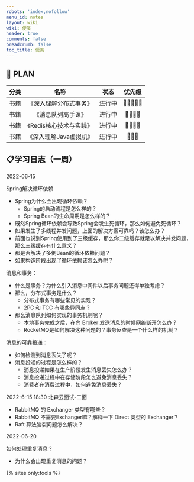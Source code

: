 ```yaml
---
robots: 'index,nofollow'
menu_id: notes
layout: wiki
wiki: 便笺
header: true
comments: false
breadcrumb: false
toc_title: 便笺
---
```


## 📖 PLAN
| 分类  |          名称          |  状态  | 优先级 |
| :---: | :--------------------: | :----: | :----: |
| 书籍  | 《深入理解分布式事务》 | 进行中 |  🌟🌟🌟🌟🌟  |
| 书籍  |  《消息队列高手课》  | 进行中 |  🌟🌟🌟🌟  |
| 书籍  |  《Redis核心技术与实践》  | 进行中 |  🌟🌟🌟🌟  |
| 书籍  | 《深入理解Java虚拟机》 | 进行中 |  🌟🌟🌟  |

## 📋学习日志（一周）

2022-06-15

Spring解决循环依赖
- Spring为什么会出现循环依赖？
    - Spring的启动流程是怎么样的？
    - Spring Bean的生命周期是怎么样的？
- 既然Spring循环依赖会导致Spring会发生死循环，那么如何避免死循环？
- 如果发生了多线程并发问题，上面的解决方案可靠吗？该怎么办？
- 前面也说到Spring使用到了三级缓存，那么你二级缓存就足以解决并发问题，那么三级缓存有什么意义？
- 那是否解决了多例Bean的循环依赖问题？
- 如果构造阶段出现了循环依赖该怎么办呢？

消息和事务：
- 什么是事务？为什么引入消息中间件以后事务问题还得单独考虑？
- 那么，分布式事务是什么？
  - 分布式事务有哪些常见的实现？
  - 2PC 和 TCC 有哪些异同点？
- 那么消息队列如何实现的事务机制呢？
  - 本地事务完成之后，在向 Broker 发送消息的时候网络断开怎么办？
  - RocketMQ是如何解决这种问题的？事务反查是一个什么样的机制？

消息的可靠投递：
- 如何检测到消息丢失了呢？
- 消息投递的过程是怎么样的？
  - 消息投递如果在生产阶段发生消息丢失怎么办？
  - 消息投递过程中在存储阶段怎么避免消息丢失？
  - 消费者在消费过程中，如何避免消息丢失？

2022-6-15 18:30 北森云面试-二面

- RabbitMQ 的 Exchanger 类型有哪些？
- RabbitMQ 不需要Exchanger嘛？解释一下 Direct 类型的 Exchanger？
- Raft 算法脑裂问题怎么解决？

2022-06-20

如何处理重复消息？
- 为什么会出现重复消息的问题？

{% sites only:tools %}

